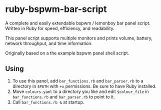 # ruby-bspwm-bar-script
A complete and easily extendable bspwm / lemonboy bar panel script. Written in Ruby for speed, efficiency, and readability. 

This panel script supports multiple monitors and prints volume, battery, network throughput, and time information.

Originally based on a the example bspwm panel shell script.

## Using
1. To use this panel, add `bar_functions.rb` and `bar_parser.rb` to a directory in `$PATH` with `+x` permissions. Be sure to have Ruby installed.
2. Move `colours.yaml` to a directory you like and edit `$colour_file` in `bar_functions.rb` and `bar_parser.rb` to point to it.
3. Call `bar_functions.rb &` at startup.

